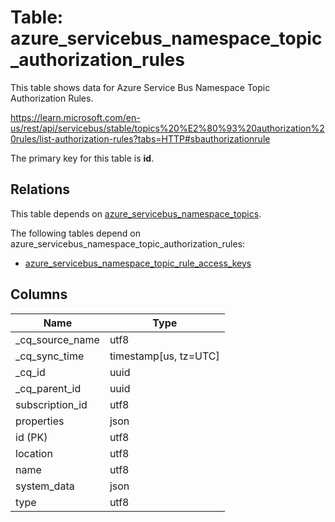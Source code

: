 # Table: azure_servicebus_namespace_topic_authorization_rules

This table shows data for Azure Service Bus Namespace Topic Authorization Rules.

https://learn.microsoft.com/en-us/rest/api/servicebus/stable/topics%20%E2%80%93%20authorization%20rules/list-authorization-rules?tabs=HTTP#sbauthorizationrule

The primary key for this table is **id**.

## Relations

This table depends on [azure_servicebus_namespace_topics](azure_servicebus_namespace_topics).

The following tables depend on azure_servicebus_namespace_topic_authorization_rules:
  - [azure_servicebus_namespace_topic_rule_access_keys](azure_servicebus_namespace_topic_rule_access_keys)

## Columns

| Name          | Type          |
| ------------- | ------------- |
|_cq_source_name|utf8|
|_cq_sync_time|timestamp[us, tz=UTC]|
|_cq_id|uuid|
|_cq_parent_id|uuid|
|subscription_id|utf8|
|properties|json|
|id (PK)|utf8|
|location|utf8|
|name|utf8|
|system_data|json|
|type|utf8|